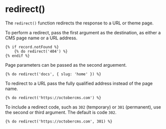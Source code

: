 # redirect()

The `redirect()` function redirects the response to a URL or theme page.

To perform a redirect, pass the first argument as the destination, as either a CMS page name or a URL address.

```twig
{% if record.notFound %}
    {% do redirect('404') %}
{% endif %}
```

Page parameters can be passed as the second arguement.

```twig
{% do redirect('docs', { slug: 'home' }) %}
```

To redirect to a URL pass the fully qualified address instead of the page name.

```twig
{% do redirect('https://octobercms.com') %}
```

To include a redirect code, such as `302` (temporary) or `301` (permanent), use the second or third argument. The default is code `302`.

```twig
{% do redirect('https://octobercms.com', 301) %}
```

